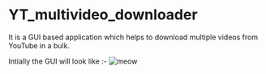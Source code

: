 # YT_multivideo_downloader
It is a GUI based application which helps to download multiple videos from YouTube in a bulk.

Intially the GUI will look like :- 
![meow](1.GUI.jpeg)
